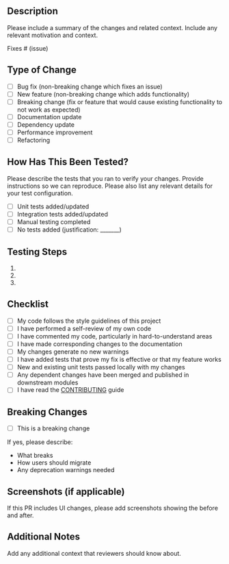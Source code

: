## Description
Please include a summary of the changes and related context. Include any relevant motivation and context.

Fixes # (issue)

## Type of Change
- [ ] Bug fix (non-breaking change which fixes an issue)
- [ ] New feature (non-breaking change which adds functionality)
- [ ] Breaking change (fix or feature that would cause existing functionality to not work as expected)
- [ ] Documentation update
- [ ] Dependency update
- [ ] Performance improvement
- [ ] Refactoring

## How Has This Been Tested?
Please describe the tests that you ran to verify your changes. Provide instructions so we can reproduce. Please also list any relevant details for your test configuration.

- [ ] Unit tests added/updated
- [ ] Integration tests added/updated
- [ ] Manual testing completed
- [ ] No tests added (justification: _______)

## Testing Steps
1. 
2. 
3. 

## Checklist
- [ ] My code follows the style guidelines of this project
- [ ] I have performed a self-review of my own code
- [ ] I have commented my code, particularly in hard-to-understand areas
- [ ] I have made corresponding changes to the documentation
- [ ] My changes generate no new warnings
- [ ] I have added tests that prove my fix is effective or that my feature works
- [ ] New and existing unit tests passed locally with my changes
- [ ] Any dependent changes have been merged and published in downstream modules
- [ ] I have read the [CONTRIBUTING](CONTRIBUTING.md) guide

## Breaking Changes
- [ ] This is a breaking change

If yes, please describe:
- What breaks
- How users should migrate
- Any deprecation warnings needed

## Screenshots (if applicable)
If this PR includes UI changes, please add screenshots showing the before and after.

## Additional Notes
Add any additional context that reviewers should know about.
